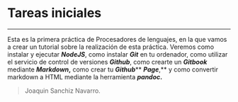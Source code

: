 # Tareas iniciales

---

Esta es la primera práctica de Procesadores de lenguajes, en la que vamos a crear un tutorial sobre la realización de esta práctica. Veremos como instalar y ejecutar _**NodeJS**_, como instalar _**Git**_ en tu ordenador, como utilizar el servicio de control de versiones _**Github**_, como crearte un _**Gitbook**_ mediante _**Markdown**_**,** como crear tu _**Github**_** **_**Page**_**,** y como convertir markdown a HTML mediante la herramienta _**pandoc**_**.**

> Joaquin Sanchiz Navarro.



